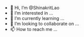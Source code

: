 - 👋 Hi, I’m @ShinakritLao
- 👀 I’m interested in ...
- 🌱 I’m currently learning ...
- 💞️ I’m looking to collaborate on ...
- 📫 How to reach me ...

<!---
ShinakritLao/ShinakritLao is a ✨ special ✨ repository because its `README.md` (this file) appears on your GitHub profile.
You can click the Preview link to take a look at your changes.
--->
